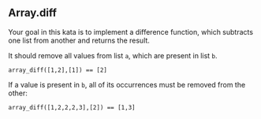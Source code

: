 ## Array.diff

Your goal in this kata is to implement a difference function, which subtracts one list from another and returns the result.

It should remove all values from list `a`, which are present in list `b`.

    array_diff([1,2],[1]) == [2]

If a value is present in `b`, all of its occurrences must be removed from the other:

    array_diff([1,2,2,2,3],[2]) == [1,3]
